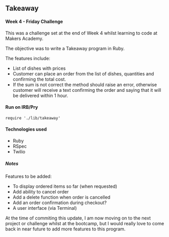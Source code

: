 Takeaway
---------

#### Week 4 - Friday Challenge

This was a challenge set at the end of Week 4 whilst learning to code at Makers Academy.

The objective was to write a Takeaway program in Ruby.

The features include: 
+ List of dishes with prices
+ Customer can place an order from the list of dishes, quantities and confirming the total cost.
+ If the sum is not correct the method should raise an error, otherwise customer will receive a text confirming the order and saying that it will be delivered within 1 hour.

#### Run on IRB/Pry
```shell
require './lib/takeaway'
```

#### Technologies used
+ Ruby
+ RSpec
+ Twilio

##### Notes

Features to be added: 

+ To display ordered items so far (when requested)
+ Add ability to cancel order
+ Add a delete function when order is cancelled
+ Add an order confirmation during checkout?
+ A user interface (via Terminal)

At the time of commiting this update, I am now moving on to the next project or challenge whilst at the bootcamp, but I would really love to come back in near future to add more features to this program.